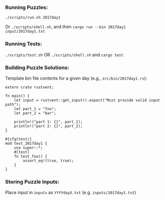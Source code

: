 ### Running Puzzles:

`./scripts/run.sh 2017day1`

Or `./scripts/shell.sh`, and then `cargo run --bin 2017day1 input/2017day1.txt`

### Running Tests:

`./scripts/test.sh` OR `./scripts/shell.sh` and `cargo test`

### Building Puzzle Solutions:

Template bin file contents for a given day (e.g., `src/bin/2017day1.rs`):

```
extern crate rustvent;

fn main() {
    let input = rustvent::get_input().expect("Must provide valid input path");
    let part_1 = "foo";
    let part_2 = "bar";

    println!("part 1: {}", part_1);
    println!("part 2: {}", part_2);
}

#[cfg(test)]
mod test_2017day1 {
    use super::*;
    #[test]
    fn test_foo() {
        assert_eq!(true, true);
    }
}
```

### Storing Puzzle Inputs:

Place input in `inputs` as `YYYYdayX.txt` (e.g. `inputs/2017day1.txt`)
